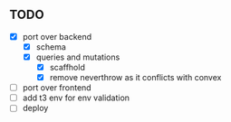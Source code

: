 ## TODO
-[x] port over backend
    -[x] schema
    -[x] queries and mutations
        -[x] scaffhold
        -[x] remove neverthrow as it conflicts with convex
-[ ] port over frontend
-[ ] add t3 env for env validation
-[ ] deploy
